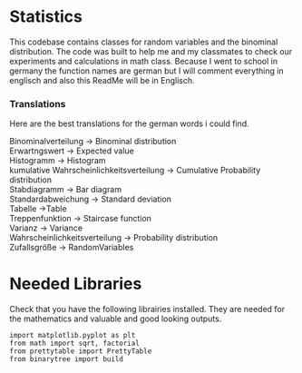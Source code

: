 # Statistics
This codebase contains classes for random variables and the binominal distribution. The code was built to help me and my classmates to check our experiments and calculations in math class. Because I went to school in germany the function names are german but I will comment everything in englisch and also this ReadMe will be in Englisch.

### Translations
Here are the best translations for the german words i could find.

 
Binominalverteilung -> Binominal distribution  
Erwartngswert -> Expected value  
Histogramm -> Histogram     
kumulative Wahrscheinlichkeitsverteilung -> Cumulative Probability distribution    
Stabdiagramm -> Bar diagram  
Standardabweichung -> Standard deviation       
Tabelle ->Table    
Treppenfunktion -> Staircase function   
Varianz -> Variance     
Wahrscheinlichkeitsverteilung -> Probability distribution   
Zufallsgröße -> RandomVariables   

# Needed Libraries 
Check that you have the following librairies installed. They are needed for the mathematics and valuable and good looking outputs.
```pyhton
import matplotlib.pyplot as plt
from math import sqrt, factorial
from prettytable import PrettyTable
from binarytree import build 
```
